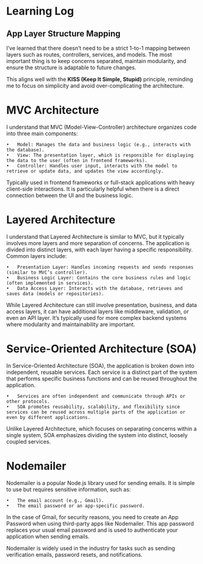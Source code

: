 # Learning Log

## App Layer Structure Mapping

I’ve learned that there doesn’t need to be a strict 1-to-1 mapping between layers such as routes, controllers, services, and models. The most important thing is to keep concerns separated, maintain modularity, and ensure the structure is adaptable to future changes.

This aligns well with the **KISS (Keep It Simple, Stupid)** principle, reminding me to focus on simplicity and avoid over-complicating the architecture.

# MVC Architecture

I understand that MVC (Model-View-Controller) architecture organizes code into three main components:

    •	Model: Manages the data and business logic (e.g., interacts with the database).
    •	View: The presentation layer, which is responsible for displaying the data to the user (often in frontend frameworks).
    •	Controller: Handles user input, interacts with the model to retrieve or update data, and updates the view accordingly.

Typically used in frontend frameworks or full-stack applications with heavy client-side interactions. It is particularly helpful when there is a direct connection between the UI and the business logic.

# Layered Architecture

I understand that Layered Architecture is similar to MVC, but it typically involves more layers and more separation of concerns. The application is divided into distinct layers, with each layer having a specific responsibility. Common layers include:

    •	Presentation Layer: Handles incoming requests and sends responses (similar to MVC’s controller).
    •	Business Logic Layer: Contains the core business rules and logic (often implemented in services).
    •	Data Access Layer: Interacts with the database, retrieves and saves data (models or repositories).

While Layered Architecture can still involve presentation, business, and data access layers, it can have additional layers like middleware, validation, or even an API layer. It’s typically used for more complex backend systems where modularity and maintainability are important.

# Service-Oriented Architecture (SOA)

In Service-Oriented Architecture (SOA), the application is broken down into independent, reusable services. Each service is a distinct part of the system that performs specific business functions and can be reused throughout the application.

    •	Services are often independent and communicate through APIs or other protocols.
    •	SOA promotes reusability, scalability, and flexibility since services can be reused across multiple parts of the application or even by different applications.

Unlike Layered Architecture, which focuses on separating concerns within a single system, SOA emphasizes dividing the system into distinct, loosely coupled services.

# Nodemailer

Nodemailer is a popular Node.js library used for sending emails. It is simple to use but requires sensitive information, such as:

    •	The email account (e.g., Gmail).
    •	The email password or an app-specific password.

In the case of Gmail, for security reasons, you need to create an App Password when using third-party apps like Nodemailer. This app password replaces your usual email password and is used to authenticate your application when sending emails.

Nodemailer is widely used in the industry for tasks such as sending verification emails, password resets, and notifications.
